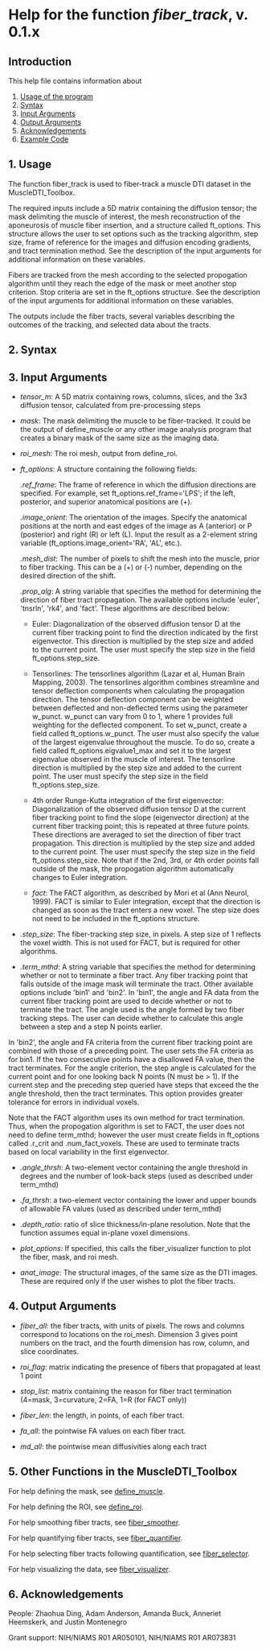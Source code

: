# Help for the function <i>fiber_track</i>, v. 0.1.x

## Introduction

This help file contains information about
1) [Usage of the program](https://github.com/bdamon/MuscleDTI_Toolbox/blob/master/Help/Help%20for%20fiber_track.md#1-usage)
2) [Syntax](https://github.com/bdamon/MuscleDTI_Toolbox/blob/master/Help/Help%20for%20fiber_track.md#2-Syntax)
3) [Input Arguments](https://github.com/bdamon/MuscleDTI_Toolbox/blob/master/Help/Help%20for%20fiber_track.md#3-Input-Arguments)
4) [Output Arguments](https://github.com/bdamon/MuscleDTI_Toolbox/blob/master/Help/Help%20for%20fiber_track.md#4-Output-Arguments)
5) [Acknowledgements](https://github.com/bdamon/MuscleDTI_Toolbox/blob/master/Help/Help%20for%20fiber_track.md#5-Acknowledgements)
6) [Example Code](https://github.com/bdamon/MuscleDTI_Toolbox/blob/master/Help/Help%20for%20fiber_track.md#6-Example-Code)


## 1. Usage

The function fiber_track is used to fiber-track a muscle DTI dataset in the MuscleDTI_Toolbox. 
   
The required inputs include a 5D matrix containing the diffusion tensor; the mask delimiting the muscle of interest, the mesh reconstruction of the aponeurosis of muscle fiber insertion, and a structure called ft_options.  This structure allows the user to set options such as the tracking algorithm, step size, frame of reference for the images and diffusion encoding gradients, and tract termination method. See the description of the input arguments for additional information on these variables.

Fibers are tracked from the mesh according to the selected propogation algorithm until they reach the edge of the mask or meet another stop criterion.  Stop criteria are set in the ft_options structure. See the description of the input arguments for additional information on these variables. 
   
The outputs include the fiber tracts, several variables describing the outcomes of the tracking, and selected data about the tracts.

## 2. Syntax

## 3. Input Arguments

* <i>tensor_m</i>: A 5D matrix containing rows, columns, slices, and the 3x3 diffusion tensor, calculated from pre-processing steps

* <i>mask</i>: The mask delimiting the muscle to be fiber-tracked. It could be the output of define_muscle or any other image analysis program that creates a binary mask of the same size as the imaging data.   

* <i>roi_mesh</i>: The roi mesh, output from define_roi.  

* <i>ft_options</i>: A structure containing the following fields:

  <i>.ref_frame</i>: The frame of reference in which the diffusion directions are specified. For example, set ft_options.ref_frame='LPS'; if the left, posterior, and superior anatomical positions are (+).

  <i>.image_orient</i>: The orientation of the images. Specify the anatomical positions at the north and east edges of the image as A (anterior) or P (posterior) and right (R) or left (L).  Input the result as a 2-element string variable (ft_options.image_orient='RA', 'AL', etc.).

  <i>.mesh_dist</i>: The number of pixels to shift the mesh into the muscle, prior to fiber tracking. This can be a (+) or (-) number, depending on the desired direction of the shift.

  <i>.prop_alg</i>: A string variable that specifies the method for determining the direction of fiber tract propagation. The available options include 'euler', 'tnsrln', 'rk4', and 'fact'.  These algorithms are described below:

  * Euler: Diagonalization of the observed diffusion tensor D at the current fiber tracking point to find the direction indicated by the first eigenvector. This direction is multiplied by the step size and added to the current point. The user must specify the step size in the field ft_options.step_size.
  
  * Tensorlines: The tensorlines algorithm (Lazar et al, Human Brain Mapping, 2003). The tensorlines algorithm combines streamline and tensor deflection components when calculating the propagation direction. The tensor deflection component can be weighted between deflected and non-deflected terms using the parameter w_punct. w_punct can vary from 0 to 1, where 1 provides full weighting for the deflected component. To set w_punct, create a field called ft_options.w_punct. The user must also specify the value of the largest eigenvalue throughout the muscle. To do so, create a field called ft_options.eigvalue1_max and set it to the largest eigenvalue observed in the muscle of interest.  The tensorline direction is multiplied by the step size and added to the current point. The user must specify the step size in the field ft_options.step_size.
  
  * 4th order Runge-Kutta integration of the first eigenvector: Diagonalization of the observed diffusion tensor D at the current fiber tracking point to find the slope (eigenvector direction) at the current fiber tracking point; this is repeated at three future points. These directions are averaged to set the direction of fiber tract propagation. This direction is multiplied by the step size and added to the current point. The user must specify the step size in the field ft_options.step_size. Note that if the 2nd, 3rd, or 4th order points fall outside of the mask, the propogation algorithm automatically changes to Euler integration.
  
  * <i>fact</i>: The FACT algorithm, as described by Mori et al (Ann Neurol, 1999). FACT is similar to Euler integration, except that the direction is changed as soon as the tract enters a new voxel. The step size does not need to be included in the ft_options structure.

* <i>.step_size</i>: The fiber-tracking step size, in pixels. A step size of 1 reflects the voxel width. This is not used for FACT, but is required for other algorithms.

* <i>.term_mthd</i>: A string variable that specifies the method for determining whether or not to terminate a fiber tract. Any fiber tracking point that falls outside of the image mask will terminate the tract. Other available options include 'bin1' and 'bin2'. In 'bin1', the angle and FA data from the current fiber tracking point are used to decide whether or not to terminate the tract. The angle used is the angle formed by two fiber tracking steps. The user can decide whether to calculate this angle between a step and a step N points earlier. 

In 'bin2', the angle and FA criteria from the current fiber tracking point are combined with those of a preceding point. The user sets the FA criteria as for bin1. If the two consecutive points have a disallowed FA value, then the tract terminates. For the angle criterion, the step angle is calculated for the current point and for one looking back N points (N must be > 1). If the current step and the preceding step queried have steps that exceed the the angle threshold, then the tract terminates. This option provides greater tolerance for errors in individual voxels.

Note that the FACT algorithm uses its own method for tract termination. Thus, when the propogation algorithm is set to FACT, the user does not need to define term_mthd; however the user must create fields in ft_options called .r_crit and .num_fact_voxels. These are used to terminate tracts based on local variability in the first eigenvector.

  * <i>.angle_thrsh</i>: A two-element vector containing the angle threshold in degrees and the number of look-back steps (used as described under term_mthd)

  * <i>.fa_thrsh</i>: a two-element vector containing the lower and upper bounds of allowable FA values (used as described under term_mthd)

  * <i>.depth_ratio</i>: ratio of slice thickness/in-plane resolution. Note that the function assumes equal in-plane voxel dimensions.

* <i>plot_options</i>: If specified, this calls the fiber_visualizer function to plot the fiber, mask, and roi mesh.
 
* <i>anat_image</i>: The structural images, of the same size as the DTI images.  These are required only if the user wishes to plot the fiber tracts.

## 4. Output Arguments
* <i>fiber_all</i>: the fiber tracts, with units of pixels. The rows and columns
   correspond to locations on the roi_mesh. Dimension 3 gives point numbers
   on the tract, and the fourth dimension has row, column, and slice coordinates.

* <i>roi_flag</i>: matrix indicating the presence of fibers that propagated at
   least 1 point

* <i>stop_list</i>: matrix containing the reason for fiber tract termination
   (4=mask, 3=curvature, 2=FA, 1=R (for FACT only))

* <i>fiber_len</i>: the length, in points, of each fiber tract. 

* <i>fa_all</i>: the pointwise FA values on each fiber tract.

* <i>md_all</i>: the pointwise mean diffusivities along each tract

## 5. Other Functions in the MuscleDTI_Toolbox

 For help defining the mask, see <a href="matlab: help define_muscle">define_muscle</a>.
 
 For help defining the ROI, see <a href="matlab: help define_roi">define_roi</a>.
 
 For help smoothing fiber tracts, see <a href="matlab: help fiber_smoother">fiber_smoother</a>.
 
 For help quantifying fiber tracts, see <a href="matlab: help fiber_quantifier">fiber_quantifier</a>.
 
 For help selecting fiber tracts following quantification, see <a href="matlab: help fiber_selector">fiber_selector</a>.
 
 For help visualizing the data, see <a href="matlab: help fiber_visualizer">fiber_visualizer</a>.

## 6. Acknowledgements

 People: Zhaohua Ding, Adam Anderson, Amanda Buck, Anneriet Heemskerk, and Justin Montenegro
 
 Grant support: NIH/NIAMS R01 AR050101, NIH/NIAMS R01 AR073831
